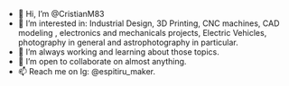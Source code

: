 - 👋 Hi, I’m @CristianM83
- 👀 I’m interested in: Industrial Design, 3D Printing, CNC machines, CAD modeling , electronics and mechanicals projects, Electric Vehicles, photography in general and astrophotography in particular.
- 🌱 I’m always working and learning about those topics.
- 💞️ I’m open to collaborate on almost anything.
- 📫 Reach me on Ig: @espitiru_maker.

<!---
CristianM83/CristianM83 is a ✨ special ✨ repository because its `README.md` (this file) appears on your GitHub profile.
You can click the Preview link to take a look at your changes.
--->
